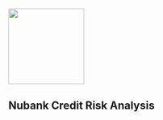 # <img src='https://logodownload.org/wp-content/uploads/2019/08/nubank-logo.png' width='150'/>
## Nubank Credit Risk Analysis
